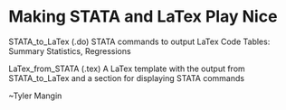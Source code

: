 # Making STATA and LaTex Play Nice

STATA_to_LaTex (.do)
STATA commands to output LaTex Code
Tables: Summary Statistics, Regressions

LaTex_from_STATA (.tex)
A LaTex template with the output from STATA_to_LaTex and a section for displaying STATA commands 


~Tyler Mangin
